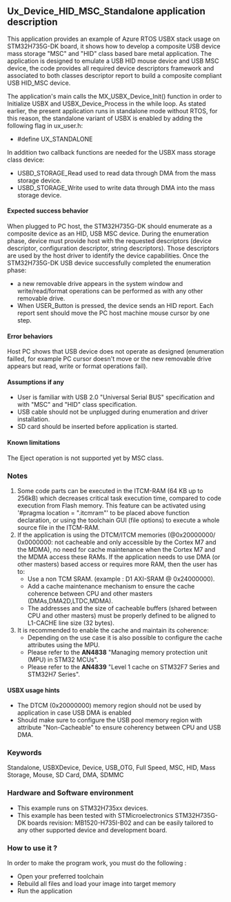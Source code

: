 
## <b>Ux_Device_HID_MSC_Standalone application description</b>

This application provides an example of Azure RTOS USBX stack usage on STM32H735G-DK board, it shows how to develop a composite USB device mass storage "MSC" and "HID" class based bare metal application.
The application is designed to emulate a USB HID mouse device and USB MSC device, the code provides all required device descriptors framework and associated to both classes
descriptor report to build a composite compliant USB HID_MSC device.

The application's main calls the MX_USBX_Device_Init() function in order to Initialize USBX and USBX_Device_Process in the while loop.
As stated earlier, the present application runs in standalone mode without RTOS, for this reason, the standalone variant of USBX is enabled by adding the following flag in ux_user.h:

  - #define UX_STANDALONE

In addition two callback functions are needed for the USBX mass storage class device:

  - USBD_STORAGE_Read used to read data through DMA from the mass storage device.
  - USBD_STORAGE_Write used to write data through DMA into the mass storage device.

#### <b>Expected success behavior</b>

When plugged to PC host, the STM32H735G-DK should enumerate as a composite device as an HID, USB MSC device. During the enumeration phase, device must provide host with the requested
descriptors (device descriptor, configuration descriptor, string descriptors).
Those descriptors are used by the host driver to identify the device capabilities.
Once the STM32H735G-DK USB device successfully completed the enumeration phase:
  - a new removable drive appears in the system window and write/read/format operations can be performed as with any other removable drive.
  - When USER_Button is pressed, the device sends an HID report. Each report sent should move the PC host machine mouse cursor by one step.

#### <b>Error behaviors</b>

Host PC shows that USB device does not operate as designed (enumeration failled, for example PC cursor doesn't move or the new removable drive appears but read, write or format operations fail).

#### <b>Assumptions if any</b>

  - User is familiar with USB 2.0 "Universal Serial BUS" specification and with "MSC" and "HID" class specification.
  - USB cable should not be unplugged during enumeration and driver installation.
  - SD card should be inserted before application is started.

#### <b>Known limitations</b>

The Eject operation is not supported yet by MSC class.

### <b>Notes</b>

 1. Some code parts can be executed in the ITCM-RAM (64 KB up to 256kB) which decreases critical task execution time, compared to code execution from Flash memory. This feature can be activated using '#pragma location = ".itcmram"' to be placed above function declaration, or using the toolchain GUI (file options) to execute a whole source file in the ITCM-RAM.
 2.  If the application is using the DTCM/ITCM memories (@0x20000000/ 0x0000000: not cacheable and only accessible by the Cortex M7 and the MDMA), no need for cache maintenance when the Cortex M7 and the MDMA access these RAMs. If the application needs to use DMA (or other masters) based access or requires more RAM, then the user has to:
      - Use a non TCM SRAM. (example : D1 AXI-SRAM @ 0x24000000).
      - Add a cache maintenance mechanism to ensure the cache coherence between CPU and other masters (DMAs,DMA2D,LTDC,MDMA).
      - The addresses and the size of cacheable buffers (shared between CPU and other masters) must be properly defined to be aligned to L1-CACHE line size (32 bytes).
 3.  It is recommended to enable the cache and maintain its coherence:
      - Depending on the use case it is also possible to configure the cache attributes using the MPU.
      - Please refer to the **AN4838** "Managing memory protection unit (MPU) in STM32 MCUs".
      - Please refer to the **AN4839** "Level 1 cache on STM32F7 Series and STM32H7 Series".

#### <b>USBX usage hints</b>

- The DTCM (0x20000000) memory region should not be used by application in case USB DMA is enabled
- Should make sure to configure the USB pool memory region with attribute "Non-Cacheable" to ensure coherency between CPU and USB DMA.

### <b>Keywords</b>

Standalone, USBXDevice, Device, USB_OTG, Full Speed, MSC, HID, Mass Storage, Mouse, SD Card, DMA, SDMMC

### <b>Hardware and Software environment</b>

  - This example runs on STM32H735xx devices.
  - This example has been tested with STMicroelectronics STM32H735G-DK boards revision: MB1520-H735I-B02
    and can be easily tailored to any other supported device and development board.

### <b>How to use it ?</b>

In order to make the program work, you must do the following :

 - Open your preferred toolchain
 - Rebuild all files and load your image into target memory
 - Run the application
